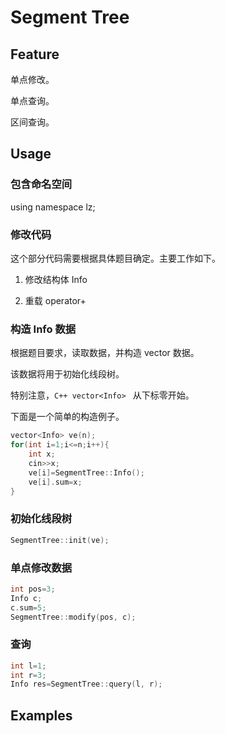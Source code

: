 # Segment Tree

## Feature

单点修改。

单点查询。

区间查询。

## Usage

### 包含命名空间

using namespace lz;

### 修改代码

这个部分代码需要根据具体题目确定。主要工作如下。

1. 修改结构体 Info

2. 重载 operator+

### 构造 Info 数据
根据题目要求，读取数据，并构造 vector<Info> 数据。

该数据将用于初始化线段树。

特别注意，```C++ vector<Info> ``` 从下标零开始。

下面是一个简单的构造例子。

```C++
vector<Info> ve(n);
for(int i=1;i<=n;i++){
    int x;
    cin>>x;
    ve[i]=SegmentTree::Info();
    ve[i].sum=x;
}

```

### 初始化线段树

```C++
SegmentTree::init(ve);
```

### 单点修改数据

```C++
int pos=3;
Info c;
c.sum=5;
SegmentTree::modify(pos, c);
```

### 查询

```C++
int l=1;
int r=3;
Info res=SegmentTree::query(l, r);
```

## Examples
